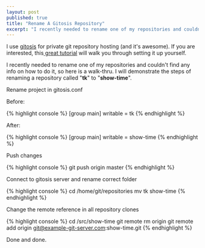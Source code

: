 ```yaml
---
layout: post
published: true
title: "Rename A Gitosis Repository"
excerpt: "I recently needed to rename one of my repositories and couldn't find any info on how to do it, so here is a walk-thru."
---
```


I use [gitosis][1] for private git repository hosting (and it's awesome). If you are interested, this[ great tutorial][2] will walk you through setting it up yourself.

I recently needed to rename one of my repositories and couldn't find any info on how to do it, so here is a walk-thru. I will demonstrate the steps of renaming a repository called "**tk**" to "**show-time**".


Rename project in gitosis.conf

Before:

{% highlight console %}
[group main]
writable = tk
{% endhighlight %}

After:

{% highlight console %}
[group main]
writable = show-time
{% endhighlight %}

Push changes

{% highlight console %}
git push origin master
{% endhighlight %}

Connect to gitosis server and rename correct folder

{% highlight console %}
cd /home/git/repositories
mv tk show-time
{% endhighlight %}

Change the remote reference in all repository clones

{% highlight console %}
cd /src/show-time
git remote rm origin
git remote add origin git@example-git-server.com:show-time.git
{% endhighlight %}

Done and done.

[1]: http://eagain.net/gitweb/?p=gitosis.git;a=summary
[2]: http://scie.nti.st/2007/11/14/hosting-git-repositories-the-easy-and-secure-way
